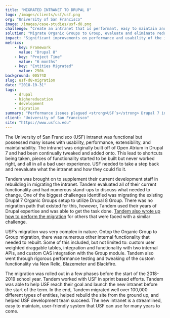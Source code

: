 ```yaml
---
title: "MIGRATED INTRANET TO DRUPAL 8"
logo: /images/clients/usf/usf.png
org: "University of San Francisco"
image: /images/case-studies/usf-d8.png
challenge: "Create an intranet that is performant, easy to maintain and uses the best practices of Drupal."
solution: "Migrate Organic Groups to Group, evaluate and eliminate redundant and unused functionality, rebuild custom functionality."
impact: "Significant improvements on performance and usability of the intranet."
metrics:
    - key: Framework
      value: "Drupal 8"
    - key: "Project Time"
      value: "6 months"
    - key: "Entities Migrated"
      value: 250k
background: 00574D
slug: usf-d8-migration
date: "2018-10-31"
tags:
    - drupal
    - highereducation
    - development
    - migration
summary: "Performance issues plagued <strong>USF’s</strong> Drupal 7 intranet and it was time for a better solution.  Tandem helped USF migrate their intranet and redid all of their custom functionality."
client: "University of San Francisco"
site: "https://www.usfca.edu"
---
```


The University of San Francisco (USF) intranet was functional but possessed many issues with usability, performance, extensibility, and maintainability.  The intranet was originally built off of Open Atrium in Drupal 7 and had been continually tweaked and added onto. This lead to shortcuts being taken, pieces of functionality started to be built but never worked right, and all in all a bad user experience.  USF needed to take a step back and reevaluate what the intranet and how they could fix it.

Tandem was brought on to supplement their current development staff in rebuilding in migrating the intranet. Tandem evaluated all of their current functionality and had numerous stand-ups to discuss what needed to change.  One of the biggest challenges identified was migrating the existing Drupal 7 Organic Groups setup to utilize Drupal 8 Group.  There was no migration path that existed for this, however, Tandem used their years of Drupal expertise and was able to get the task done. [Tandem also wrote up how to perform the migration](https://thinktandem.io/blog/2018/03/30/migrating-drupal-7-organic-groups-to-drupal-8-group/) for others that were faced with a similar challenge.

USF’s migration was very complex in nature.  Ontop the Organic Group to Group migration, there was numerous other internal functionality that needed to rebuilt.  Some of this included, but not limited to: custom user weighted draggable tables, integration and functionality with two internal APIs, and custom CAS integration with the Group module.  Tandem also went through rigorous performance testing and tweaking of the custom functionality via New Relic, Blazemeter and Blackfire.  

The migration was rolled out in a few phases before the start of the 2018-2019 school year.  Tandem worked with USF in sprint based efforts.  Tandem was able to help USF reach their goal and launch the new intranet before the start of the term.  In the end, Tandem migrated well over 100,000 different types of entities, helped rebuild the site from the ground up, and helped USF development team succeed.  The new intranet is a streamlined, easy to maintain, user-friendly system that USF can use for many years to come.

